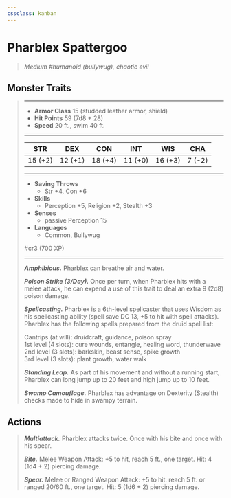 ```yaml
---
cssclass: kanban
---
```


# Pharblex Spattergoo
>*Medium #humanoid (bullywug), chaotic evil*
## Monster Traits
>___
>- **Armor Class** 15 (studded leather armor, shield)
>- **Hit Points** 59 (7d8 + 28)
>- **Speed** 20 ft., swim 40 ft.
>___
>|STR|DEX|CON|INT|WIS|CHA|
>|:---:|:---:|:---:|:---:|:---:|:---:|
>|15 (+2)|12 (+1)|18 (+4)|11 (+0)|16 (+3)|7 (-2)|
>___
>- **Saving Throws**
>	 - Str +4, Con +6
>- **Skills**
>	 - Perception +5, Religion +2, Stealth +3
>- **Senses**
>	 - passive Perception 15
>- **Languages**
>	 - Common, Bullywug
>
> #cr3 (700 XP)
>___
>***Amphibious.*** Pharblex can breathe air and water.  
>
>***Poison Strike (3/Day).*** Once per turn, when Pharblex hits with a melee attack, he can expend a use of this trait to deal an extra 9 (2d8) poison damage.  
>
>***Spellcasting.*** Pharblex is a 6th-level spellcaster that uses Wisdom as his spellcasting ability (spell save DC 13, +5 to hit with spell attacks). Pharblex has the following spells prepared from the druid spell list:  
>
>Cantrips (at will): druidcraft, guidance, poison spray  
>1st level (4 slots): cure wounds, entangle, healing word, thunderwave  
>2nd level (3 slots): barkskin, beast sense, spike growth  
>3rd level (3 slots): plant growth, water walk  
>
>
>***Standing Leap.*** As part of his movement and without a running start, Pharblex can long jump up to 20 feet and high jump up to 10 feet.  
>
>***Swamp Camouflage.*** Pharblex has advantage on Dexterity (Stealth) checks made to hide in swampy terrain.  
>
## Actions
>***Multiattack.*** Pharblex attacks twice. Once with his bite and once with his spear.  
>
>***Bite.*** Melee Weapon Attack: +5 to hit, reach 5 ft., one target. Hit: 4 (1d4 + 2) piercing damage.  
>
>***Spear.*** Melee  or Ranged Weapon Attack: +5 to hit. reach 5 ft. or ranged 20/60 ft., one target. Hit: 5 (1d6 + 2) piercing damage.